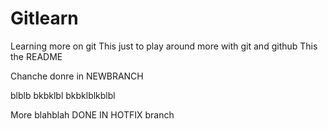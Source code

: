 # Gitlearn
Learning more on git
This just to play around more with git and github
This the README


Chanche donre in NEWBRANCH

blblb
bkbklbl
bkbklblkblbl

More blahblah
DONE IN HOTFIX branch